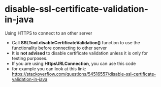 # disable-ssl-certificate-validation-in-java
Using HTTPS to connect to an other server

- Call **SSLTool.disableCertificateValidation()** function to use the functionality before connecting to other server
- It is **not advised** to disable certificate validation unless it is only for testing purposes.
- If you are using **HttpsURLConnection**, you can use this code
- for example you can look at this link: https://stackoverflow.com/questions/54516557/disable-ssl-certificate-validation-in-java
